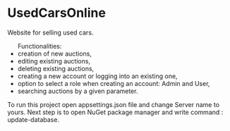 # UsedCarsOnline
Website for selling used cars. 

<ul>
Functionalities:
<li>creation of new auctions,</li>
<li>editing existing auctions,</li>
<li>deleting existing auctions,</li>
<li>creating a new account or logging into an existing one,</li>
<li>option to select a role when creating an account: Admin and User,</li>
<li>searching auctions by a given parameter.</li>
</ul>

To run this project open appsettings.json file and change Server name to yours. 
Next step is to open NuGet package manager and write command : update-database.
